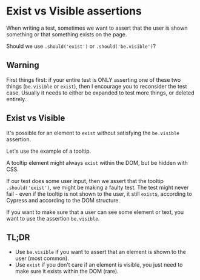 # Exist vs Visible assertions

When writing a test, sometimes we want to assert that the user is shown something or that something exists on the page.

Should we use `.should('exist')` or `.should('be.visible')`?

## Warning 
First things first: if your entire test is ONLY asserting one of these two things (`be.visible` or `exist`), then I encourage you to reconsider the test case.
Usually it needs to either be expanded to test more things, or deleted entirely.

## Exist vs Visible

It's possible for an element to `exist` without satisfying the `be.visible` assertion.

Let's use the example of a tooltip.

A tooltip element might always `exist` within the DOM, but be hidden with CSS.

If our test does some user input, then we assert that the tooltip `.should('exist')`, we might be making a faulty test.
The test might never fail - even if the tooltip is not shown to the user, it still `exist`s, according to Cypress and according to the DOM structure.

If you want to make sure that a user can see some element or text, you want to use the assertion `be.visible`.


## TL;DR

* Use `be.visible` if you want to assert that an element is shown to the user (most common).
* Use `exist` if you don't care if an element is visible, you just need to make sure it exists within the DOM (rare).